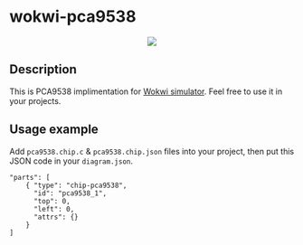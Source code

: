 # wokwi-pca9538
<p align="center">
  <img src="https://raw.githubusercontent.com/Kseen715/imgs/main/favicon.ico" />
</p>

## Description
This is PCA9538 implimentation for [Wokwi simulator](https://wokwi.com/). Feel free to use it in your projects.
## Usage example 
Add `pca9538.chip.c` & `pca9538.chip.json` files into your project, then put this JSON code in your `diagram.json`.
```
"parts": [
    { "type": "chip-pca9538", 
      "id": "pca9538_1", 
      "top": 0, 
      "left": 0, 
      "attrs": {} 
    }
]
```

